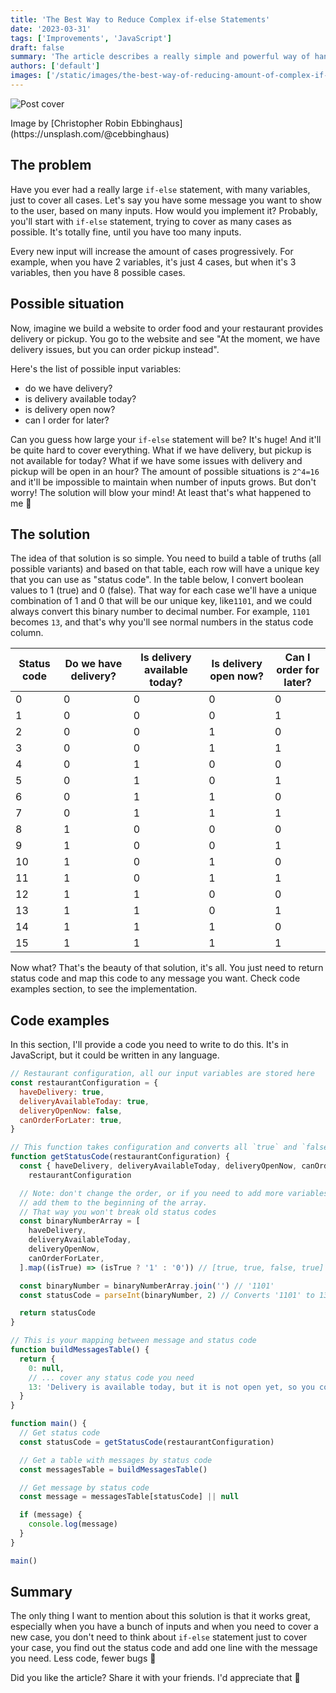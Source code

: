 ```yaml
---
title: 'The Best Way to Reduce Complex if-else Statements'
date: '2023-03-31'
tags: ['Improvements', 'JavaScript']
draft: false
summary: 'The article describes a really simple and powerful way of handling multiple statements without using if-else conditions'
authors: ['default']
images: ['/static/images/the-best-way-of-reducing-amount-of-complex-if-else-statements/cover.jpg']
---
```


![Post cover](/static/images/the-best-way-of-reducing-amount-of-complex-if-else-statements/cover.jpg)

<p>
  Image by [Christopher Robin Ebbinghaus](https://unsplash.com/@cebbinghaus)
</p>
  
## The problem

Have you ever had a really large `if-else` statement, with many variables, just to cover all cases. Let's say you have some message you want to show to the user, based on many inputs. How would you implement it? Probably, you'll start with `if-else` statement, trying to cover as many cases as possible. It's totally fine, until you have too many inputs.

Every new input will increase the amount of cases progressively. For example, when you have 2 variables, it's just 4 cases, but when it's 3 variables, then you have 8 possible cases.

## Possible situation

Now, imagine we build a website to order food and your restaurant provides delivery or pickup. You go to the website and see "At the moment, we have delivery issues, but you can order pickup instead".

Here's the list of possible input variables:

- do we have delivery?
- is delivery available today?
- is delivery open now?
- can I order for later?

Can you guess how large your `if-else` statement will be? It's huge! And it'll be quite hard to cover everything. What if we have delivery, but pickup is not available for today? What if we have some issues with delivery and pickup will be open in an hour? The amount of possible situations is `2^4=16` and it'll be impossible to maintain when number of inputs grows. But don't worry! The solution will blow your mind! At least that's what happened to me 🤪

## The solution

The idea of that solution is so simple. You need to build a table of truths (all possible variants) and based on that table, each row will have a unique key that you can use as "status code". In the table below, I convert boolean values to 1 (true) and 0 (false). That way for each case we'll have a unique combination of 1 and 0 that will be our unique key, like`1101`, and we could always convert this binary number to decimal number. For example, `1101` becomes `13`, and that's why you'll see normal numbers in the status code column.

| Status code | Do we have delivery? | Is delivery available today? | Is delivery open now? | Can I order for later? |
| ----------- | -------------------- | ---------------------------- | --------------------- | ---------------------- |
| 0           | 0                    | 0                            | 0                     | 0                      |
| 1           | 0                    | 0                            | 0                     | 1                      |
| 2           | 0                    | 0                            | 1                     | 0                      |
| 3           | 0                    | 0                            | 1                     | 1                      |
| 4           | 0                    | 1                            | 0                     | 0                      |
| 5           | 0                    | 1                            | 0                     | 1                      |
| 6           | 0                    | 1                            | 1                     | 0                      |
| 7           | 0                    | 1                            | 1                     | 1                      |
| 8           | 1                    | 0                            | 0                     | 0                      |
| 9           | 1                    | 0                            | 0                     | 1                      |
| 10          | 1                    | 0                            | 1                     | 0                      |
| 11          | 1                    | 0                            | 1                     | 1                      |
| 12          | 1                    | 1                            | 0                     | 0                      |
| 13          | 1                    | 1                            | 0                     | 1                      |
| 14          | 1                    | 1                            | 1                     | 0                      |
| 15          | 1                    | 1                            | 1                     | 1                      |

Now what? That's the beauty of that solution, it's all. You just need to return status code and map this code to any message you want. Check code examples section, to see the implementation.

## Code examples

In this section, I'll provide a code you need to write to do this. It's in JavaScript, but it could be written in any language.

```js
// Restaurant configuration, all our input variables are stored here
const restaurantConfiguration = {
  haveDelivery: true,
  deliveryAvailableToday: true,
  deliveryOpenNow: false,
  canOrderForLater: true,
}

// This function takes configuration and converts all `true` and `false` values to status code
function getStatusCode(restaurantConfiguration) {
  const { haveDelivery, deliveryAvailableToday, deliveryOpenNow, canOrderForLater } =
    restaurantConfiguration

  // Note: don't change the order, or if you need to add more variables,
  // add them to the beginning of the array.
  // That way you won't break old status codes
  const binaryNumberArray = [
    haveDelivery,
    deliveryAvailableToday,
    deliveryOpenNow,
    canOrderForLater,
  ].map((isTrue) => (isTrue ? '1' : '0')) // [true, true, false, true] => ['1', '1', '0', '1']

  const binaryNumber = binaryNumberArray.join('') // '1101'
  const statusCode = parseInt(binaryNumber, 2) // Converts '1101' to 13

  return statusCode
}

// This is your mapping between message and status code
function buildMessagesTable() {
  return {
    0: null,
    // ... cover any status code you need
    13: 'Delivery is available today, but it is not open yet, so you could order for later',
  }
}

function main() {
  // Get status code
  const statusCode = getStatusCode(restaurantConfiguration)

  // Get a table with messages by status code
  const messagesTable = buildMessagesTable()

  // Get message by status code
  const message = messagesTable[statusCode] || null

  if (message) {
    console.log(message)
  }
}

main()
```

## Summary

The only thing I want to mention about this solution is that it works great, especially when you have a bunch of inputs and when you need to cover a new case, you don't need to think about `if-else` statement just to cover your case, you find out the status code and add one line with the message you need. Less code, fewer bugs 💪

Did you like the article? Share it with your friends. I'd appreciate that 🙏
